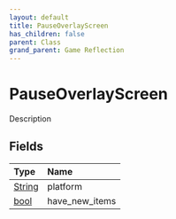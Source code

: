 ```yaml
---
layout: default
title: PauseOverlayScreen
has_children: false
parent: Class
grand_parent: Game Reflection
---
```

# PauseOverlayScreen
Description 

## Fields
| Type | Name |
|:-------------|:--------------|
| [String](/game-reflection/components/string.md) | platform |
| [bool](/game-reflection/components/bool.md) | have_new_items |
